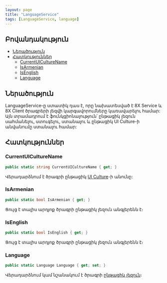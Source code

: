```yaml
---
layout: page
title: "LanguageService" 
tags: [LanguageService, language]
---
```


## Բովանդակություն
- [Ներածություն](#ներածություն)
- [Հատկություններ](#հատկություններ)
  - [CurrentUICultureName](#currentuiculturename)
  - [IsArmenian](#isarmenian)
  - [IsEnglish](#isenglish)
  - [Language](#language)

## Ներածություն

LanguageService-ը ստատիկ դաս է, որը նախատեսված է 8X Service և 8X Client ծրագրերի լեզվի կարգավորումները կառավարելու համար: Այն տրամադրում է ֆունկցիոնալություն՝ ընթացիկ լեզուն սահմանելու, ստուգելու, ստանալու  և ընթացիկ UI Culture-ի անվանումը ստանալու համար:

## Հատկություններ

### CurrentUICultureName

```c#
public static string CurrentUICultureName { get; }
```

Վերադարձնում է ծրագրի ընթացիկ [UI Culture](https://learn.microsoft.com/en-us/dotnet/api/system.globalization.cultureinfo.currentuiculture?view=net-8.0)-ի անունը:

### IsArmenian

```c#
public static bool IsArmenian { get; }
```

Ցույց է տալիս արդյոք ծրագրի ընթացիկ լեզուն անգլերենն է։

### IsEnglish

```c#
public static bool IsEnglish { get; }
```

Ցույց է տալիս արդյոք ծրագրի ընթացիկ լեզուն անգլերենն է։

### Language

```c#
public static Language Language { get; set; }
```

Վերադարձնում կամ նշանակում է ծրագրի [ընթացիկ լեզուն](Language.md)։
